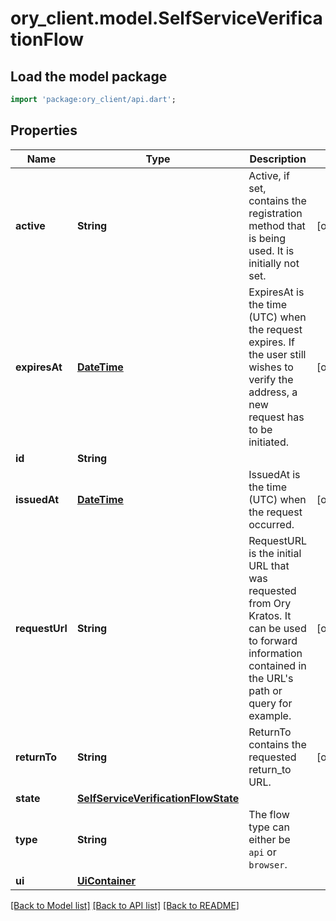 # ory_client.model.SelfServiceVerificationFlow

## Load the model package
```dart
import 'package:ory_client/api.dart';
```

## Properties
Name | Type | Description | Notes
------------ | ------------- | ------------- | -------------
**active** | **String** | Active, if set, contains the registration method that is being used. It is initially not set. | [optional] 
**expiresAt** | [**DateTime**](DateTime.md) | ExpiresAt is the time (UTC) when the request expires. If the user still wishes to verify the address, a new request has to be initiated. | [optional] 
**id** | **String** |  | 
**issuedAt** | [**DateTime**](DateTime.md) | IssuedAt is the time (UTC) when the request occurred. | [optional] 
**requestUrl** | **String** | RequestURL is the initial URL that was requested from Ory Kratos. It can be used to forward information contained in the URL's path or query for example. | [optional] 
**returnTo** | **String** | ReturnTo contains the requested return_to URL. | [optional] 
**state** | [**SelfServiceVerificationFlowState**](SelfServiceVerificationFlowState.md) |  | 
**type** | **String** | The flow type can either be `api` or `browser`. | 
**ui** | [**UiContainer**](UiContainer.md) |  | 

[[Back to Model list]](../README.md#documentation-for-models) [[Back to API list]](../README.md#documentation-for-api-endpoints) [[Back to README]](../README.md)


